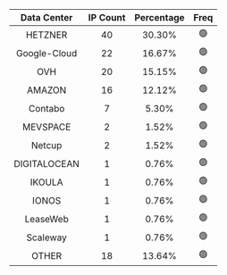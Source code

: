 | Data Center | IP Count | Percentage | Freq |
|:------------:|:--------:|:-----------:|:-----:|
| HETZNER | 40 | 30.30% | 🟢 |
| Google-Cloud | 22 | 16.67% | 🟢 |
| OVH | 20 | 15.15% | 🟢 |
| AMAZON | 16 | 12.12% | 🟢 |
| Contabo | 7 | 5.30% | 🟢 |
| MEVSPACE | 2 | 1.52% | 🟢 |
| Netcup | 2 | 1.52% | 🟢 |
| DIGITALOCEAN | 1 | 0.76% | 🟢 |
| IKOULA | 1 | 0.76% | 🟢 |
| IONOS | 1 | 0.76% | 🟢 |
| LeaseWeb | 1 | 0.76% | 🟢 |
| Scaleway | 1 | 0.76% | 🟢 |
| OTHER | 18 | 13.64% | 🟢 |